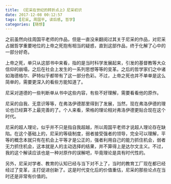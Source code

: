 ```yaml
---
title: 《尼采在世纪的转折点上》尼采初识
date: 2017-12-08 00:12:57
tags: [尼采, 周国平, 读后感, 哲学]
categories: [随想]
---
```


之前虽然向往周国平老师的作品，但是一直没来翻阅过其关于尼采的作品，对尼采占据哲学重要地位的上帝之死抱有相当的疑惑，直到这部作品，终于化解了心中的一部分好奇。

<!--more-->

上帝之死，单只从这部书中来看，指的是当时科学发展起来，引发的基督教等大众信仰的崩塌，之后在社会上发生的一系列思想等等的变革。之后的哲学家们之中诸如海德格尔、萨特似乎都带有了这一部分色彩。不过，上帝之死也并不单单是这么简单的，需要更深入的看些方能知道了。

尼采对道德的一些判断单从书中这些内容，有些不好理解，需要看看他的原作。

尼采的自我、无意识等等，在弗洛伊德那里得到了发展，当然，现在弗洛伊德的理论也已经算不上最完善的了。个人来看，荣格的理论相对弗洛伊德更贴合现在这个时代。

尼采的超人理论，似乎并不只是指自我超越，所以周国平老师才说超人理论存在缺陷。在这个基础上的，尼采的等级制度，弱者接受强者的领导，完全可以理解，平等的概念本就只有在机会上平等才是公正的，强者利用自己的能力抓住机会，弱者无力抓住机会，这本就是人的主动选择的结果，并不算得上是达尔文主义。不过，我的这个解读应该也是一种对原作的误解吧，毕竟理论是具有时代性的。

另外，尼采对学者、教育的认知已经与当下对不上了，当时的教育工厂现在都已经经过了变革，主打促进创新了。这是时代变化后的价值重估，尼采的那些论点在当时还是非常有价值的。
